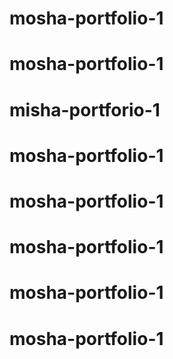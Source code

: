 # mosha-portfolio-1
# mosha-portfolio-1
# misha-portforio-1
# mosha-portfolio-1
# mosha-portfolio-1
# mosha-portfolio-1
# mosha-portfolio-1
# mosha-portfolio-1
